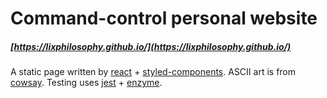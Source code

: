 # Command-control personal website 
##### [https://lixphilosophy.github.io/](https://lixphilosophy.github.io/)

A static page written by [react](https://github.com/facebook/react) + [styled-components](https://github.com/styled-components/styled-components). ASCII art is from [cowsay](https://github.com/piuccio/cowsay). Testing uses [jest](https://github.com/facebook/jest) + [enzyme](https://github.com/airbnb/enzyme).
